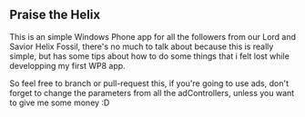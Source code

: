 ## **Praise the Helix** ##
This is an simple Windows Phone app for all the followers from our Lord and Savior Helix Fossil, there's no much to talk about because this is really simple, but has some tips about how to do some things that i felt lost while developping my first WP8 app.

So feel free to branch or pull-request this, if you're going to use ads, don't forget to change the parameters from all the adControllers, unless you want to give me some money :D